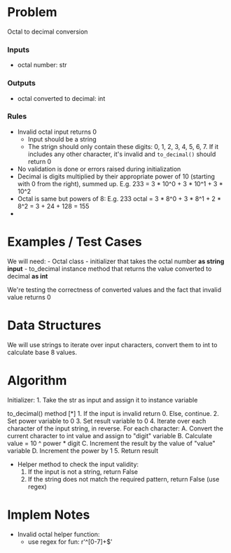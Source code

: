 # Problem
Octal to decimal conversion

### Inputs
- octal number: str

### Outputs
- octal converted to decimal: int

### Rules
- Invalid octal input returns 0
    - Input should be a string
    - The strign should only contain these digits: 0, 1, 2, 3, 4, 5, 6, 7. If it includes any other character, it's invalid and `to_decimal()` should return 0
- No validation is done or errors raised during initialization
- Decimal is digits multiplied by their appropriate power of 10 (starting with 0 from the right), summed up.
    E.g. 233 = 3 * 10^0 + 3 * 10^1 + 3 * 10^2
- Octal is same but powers of 8:
    E.g. 233 octal = 3 * 8^0 + 3 * 8^1 + 2 * 8^2 = 3 + 24 + 128 = 155
-

# Examples / Test Cases
We will need:
    - Octal class
        - initializer that takes the octal number __as string input__
        - to_decimal instance method that returns the value converted to decimal __as int__

We're testing the correctness of converted values and the fact that invalid value returns 0

# Data Structures
We will use strings to iterate over input characters, convert them to int to calculate base 8 values.


# Algorithm
Initializer:
    1. Take the str as input and assign it to instance variable

to_decimal() method
[*] 1. If the input is invalid return 0. Else, continue.
2. Set power variable to 0
3. Set result variable to 0
4. Iterate over each character of the input string, in reverse. For each character:
    A. Convert the current character to int value and assign to "digit" variable
    B. Calculate value = 10 ^ power * digit
    C. Increment the result by the value of "value" variable
    D. Increment the power by 1
5. Return result


* Helper method to check the input validity:
    1. If the input is not a string, return False
    2. If the string does not match the required pattern, return False (use regex)


# Implem Notes
- Invalid octal helper function:
    - use regex for fun: r'^[0-7]+$'